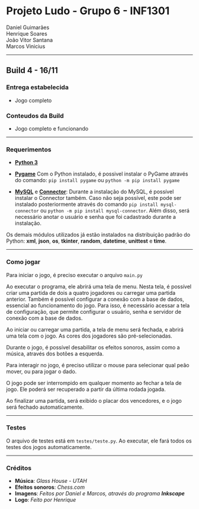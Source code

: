 # Projeto Ludo - Grupo 6 - INF1301
Daniel Guimarães    
Henrique Soares    
João Vitor Santana    
Marcos Vinicius

----
## Build 4 - 16/11
### Entrega estabelecida
* Jogo completo

### Conteudos da Build
* Jogo completo e funcionando

----
### Requerimentos
* [**Python 3**](https://python.org) 

* [**Pygame**](https://www.pygame.org/wiki/GettingStarted) Com o Python instalado, é possivel instalar o PyGame através do comando:
`pip install pygame` ou `python -m pip install pygame`
* [**MySQL**](https://dev.mysql.com/downloads/installer/) e [**Connector**](https://dev.mysql.com/downloads/connector/python/):
Durante a instalação do MySQL, é possível instalar o Connector também. Caso não seja possível, este pode ser instalado posteriormente
  através do comando `pip install mysql-connector` ou `python -m pip install mysql-connector`. Além disso, será necessário anotar o usuário
  e senha que foi cadastrado durante a instalação.

Os demais módulos utilizados já estão instalados na distribuição padrão do Python: 
**xml**, **json**, **os**, **tkinter**, **random**, **datetime**, **unittest** e **time**.

----
### Como jogar
Para iniciar o jogo, é preciso executar o arquivo `main.py`

Ao executar o programa, ele abrirá uma tela de menu. Nesta tela, é possível criar uma partida de dois a quatro jogadores ou carregar uma partida anterior.
 Também é possível configurar a conexão com a base de dados, essencial ao funcionamento do jogo. Para isso, é necessário acessar a tela de configuração, que permite
 configurar o usuário, senha e servidor de conexão com a base de dados.

Ao iniciar ou carregar uma partida, a tela de menu será fechada, e abrirá uma tela com o jogo. As cores dos jogadores são pré-selecionadas.

Durante o jogo, é possível desabilitar os efeitos sonoros, assim como a música, através dos botões a esquerda.

Para interagir no jogo, é preciso utilizar o mouse para selecionar qual peão mover, ou para jogar o dado.

O jogo pode ser interrompido em qualquer momento ao fechar a tela de jogo. Ele poderá ser recuperado a partir da última rodada jogada.

Ao finalizar uma partida, será exibido o placar dos vencedores, e o jogo será fechado automaticamente.

----
### Testes
O arquivo de testes está em `testes/teste.py`. Ao executar, ele fará todos os testes dos jogos automaticamente.

----
### Créditos
* **Música**: *Glass House - UTAH*
* **Efeitos sonoros**: *Chess.com*
* **Imagens**: *Feitos por Daniel e Marcos, através do programa **Inkscape***
* **Logo**: *Feito por Henrique*